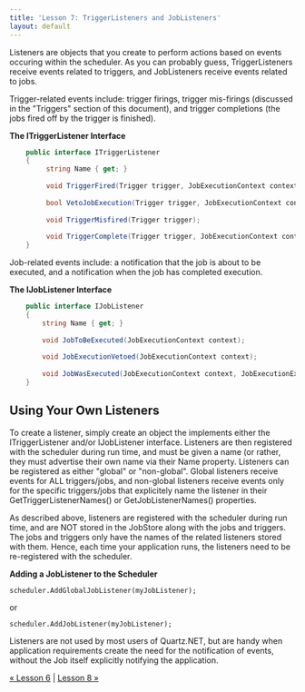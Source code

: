 ```yaml
---
title: 'Lesson 7: TriggerListeners and JobListeners'
layout: default
---
```


Listeners are objects that you create to perform actions based on events occuring within the scheduler.
As you can probably guess, TriggerListeners receive events related to triggers, and JobListeners receive events related to jobs.

Trigger-related events include: trigger firings, trigger mis-firings (discussed in the "Triggers" section of this document),
and trigger completions (the jobs fired off by the trigger is finished).

__The ITriggerListener Interface__

```csharp
    public interface ITriggerListener
    {
         string Name { get; }
         
         void TriggerFired(Trigger trigger, JobExecutionContext context);
         
         bool VetoJobExecution(Trigger trigger, JobExecutionContext context);
         
         void TriggerMisfired(Trigger trigger);
         
         void TriggerComplete(Trigger trigger, JobExecutionContext context, int triggerInstructionCode);
    }
```

Job-related events include: a notification that the job is about to be executed, and a notification when the job has completed execution.


__The IJobListener Interface__

```csharp
    public interface IJobListener
    {
        string Name { get; }
    
        void JobToBeExecuted(JobExecutionContext context);
    
        void JobExecutionVetoed(JobExecutionContext context);
    
        void JobWasExecuted(JobExecutionContext context, JobExecutionException jobException);
    } 
```

## Using Your Own Listeners

To create a listener, simply create an object the implements either the ITriggerListener and/or IJobListener interface. 
Listeners are then registered with the scheduler during run time, and must be given a name (or rather, they must advertise their own 
name via their Name property. Listeners can be registered as either "global" or "non-global". 
Global listeners receive events for ALL triggers/jobs, and non-global listeners receive events only for the specific triggers/jobs that
explicitely name the listener in their GetTriggerListenerNames() or GetJobListenerNames() properties.

As described above, listeners are registered with the scheduler during run time, and are NOT stored in the JobStore along with the jobs and triggers.
The jobs and triggers only have the names of the related listeners stored with them. Hence, each time your application runs, the listeners 
need to be re-registered with the scheduler.

__Adding a JobListener to the Scheduler__

    scheduler.AddGlobalJobListener(myJobListener);

or

    scheduler.AddJobListener(myJobListener);

Listeners are not used by most users of Quartz.NET, but are handy when application requirements create the need
for the notification of events, without the Job itself explicitly notifying the application.

[&laquo; Lesson 6](crontriggers.html) | [Lesson 8 &raquo;](scheduler-listeners.html)
